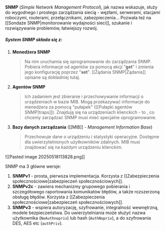 **SNMP** (*Simple Network Management Protocol*), jak nazwa wskazuje, służy do wygodnego i prostego zarządzania siecią - węzłami, serwerami, stacjami roboczymi, routerami, przełącznikami, zabezpieczenia... Pozwala też na [[Sondaże SNMP|monitorowanie wydajności sieci]], szukanie i rozwiązywanie problemów, łatwiejszy rozwój.

##### System SNMP składa się z:
1. **Menedżera SNMP**
   >Na nim uruchamia się oprogramowanie do zarządzania SNMP. Pobiera informacje od agentów za pomocą akcji "**get**" i zmienia jego konfigurację poprzez "**set**". [[Żądania SNMP|Żądania]] opisane są dokładniej tutaj.
2. **Agentów SNMP**
   >Ich zadaniem jest zbieranie i przechowywanie informacji o urządzeniach w bazie MIB. Mogą przekazywać informacje do menedżera za pomocą "pułapek" ([[Pułapki agentów SNMP|traps]]). Znajdują się na urządzeniach klienckich - to , co chcemy zarządzać SNMP musi mieć specjalne oprogramowanie.
3. **Bazy danych zarządzania** ([[MIB]] - *Management Information Base*)
   >Przechowuje dane o urządzeniu i statystyki operacyjne. Dostępne dla uwierzytelnionych użytkowników zdalnych.  MIB musi znajdować się na każdym urządzeniu klienckim.

![[Pasted image 20250518113828.png]]

SNMP ma 3 główne wersje:
1. **SNMPv1** - prosta, pierwsza implementacja. Korzysta z [[Zabezpieczenia społecznościowe|zabezpieczeń społecznościowych]].
2. **SNMPv2c** - zawiera mechanizmy grupowego pobierania i szczegółowego raportowania komunikatów błędów, a także rozszerzoną obsługę błędów. Korzysta z [[Zabezpieczenia społecznościowe|zabezpieczeń społecznościowych]].
3. **SNMPv3** - wspiera autoryzację, szyfrowanie, integralność wewnętrzną, modele bezpieczeństwa. Do uwierzytelniania może służyć nazwa użytkownika (`NoAuthnopriv`) lub hash (`AuthNopriv`), a do szyfrowania DES, AES etc (`authPriv`).
